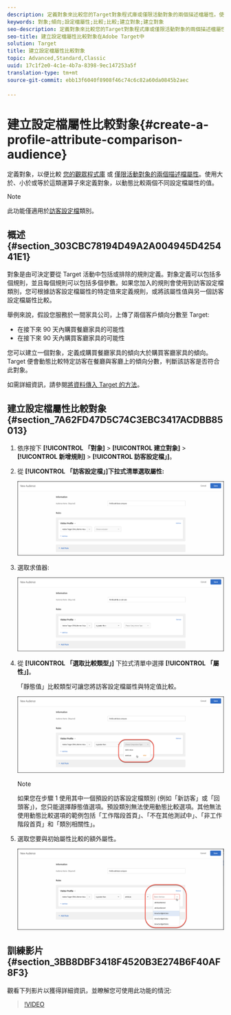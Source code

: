 ```yaml
---
description: 定義對象來比較您的Target對象程式庫或僅限活動對象的兩個描述檔屬性。使用大於、小於或等於這類運算子來定義對象，以動態比較兩個不同設定檔屬性的值。
keywords: 對象;傾向;設定檔屬性;比較;比較;建立對象;建立對象
seo-description: 定義對象來比較您的Target對象程式庫或僅限活動對象的兩個描述檔屬性。使用大於、小於或等於這類運算子來定義對象，以動態比較兩個不同設定檔屬性的值。
seo-title: 建立設定檔屬性比較對象在Adobe Target中
solution: Target
title: 建立設定檔屬性比較對象
topic: Advanced,Standard,Classic
uuid: 17c1f2e0-4c1e-4b7a-8398-9ec147253a5f
translation-type: tm+mt
source-git-commit: ebb13f6040f8908f46c74c6c82a60da0845b2aec

---
```



# 建立設定檔屬性比較對象{#create-a-profile-attribute-comparison-audience}

定義對象，以便比較 [您的觀眾程式庫](/help/c-target/c-audiences/audiences.md) 或 [僅限活動對象的兩個描述檔屬性](/help/c-target/creating-activity-only-audience.md)。使用大於、小於或等於這類運算子來定義對象，以動態比較兩個不同設定檔屬性的值。

>[!NOTE]
>
>此功能僅適用於[訪客設定檔](../../c-target/c-audiences/c-target-rules/visitor-profile.md#concept_E972690B9A4C4372A34229FA37EDA38E)類別。

## 概述 {#section_303CBC78194D49A2A004945D425441E1}

對象是由可決定要從 Target 活動中包括或排除的規則定義。對象定義可以包括多個規則，並且每個規則可以包括多個參數。如果您加入的規則會使用到訪客設定檔類別，您可根據訪客設定檔屬性的特定值來定義規則，或將該屬性值與另一個訪客設定檔屬性比較。

舉例來說，假設您服務於一間家具公司，上傳了兩個客戶傾向分數至 Target:

* 在接下來 90 天內購買餐廳家具的可能性
* 在接下來 90 天內購買客廳家具的可能性

您可以建立一個對象，定義成購買餐廳家具的傾向大於購買客廳家具的傾向。Target 便會動態比較特定訪客在餐廳與客廳上的傾向分數，判斷該訪客是否符合此對象。

如需詳細資訊，請參閱[將資料傳入 Target 的方法](../../c-implementing-target/c-considerations-before-you-implement-target/c-methods-to-get-data-into-target/methods-to-get-data-into-target.md#concept_0069C0EFB56C4700BB33F2F35C2B9B17)。

## 建立設定檔屬性比較對象 {#section_7A62FD47D5C74C3EBC3417ACDBB85013}

1. 依序按下 **[!UICONTROL 「對象]** &gt; **[!UICONTROL 建立對象]** &gt; **[!UICONTROL 新增規則]** &gt; **[!UICONTROL 訪客設定檔」]**。
1. 從 **[!UICONTROL 「訪客設定檔」]下拉式清單選取屬性:**

   ![傾向分數1](assets/propensity_score_1.png)

1. 選取求值器:

   ![傾向分數2](assets/propensity_score_2.png)

1. 從 **[!UICONTROL 「選取比較類型」]** 下拉式清單中選擇 **[!UICONTROL 「屬性」]**。

   「靜態值」比較類型可讓您將訪客設定檔屬性與特定值比較。

   ![傾向分數3](assets/propensity_score_3.png)

   >[!NOTE]
   >
   >如果您在步驟 1 使用其中一個預設的訪客設定檔類別 (例如「新訪客」或「回頭客」)，您只能選擇靜態值選項。預設類別無法使用動態比較選項。其他無法使用動態比較選項的範例包括「工作階段首頁」、「不在其他測試中」、「非工作階段首頁」和「類別相關性」。

1. 選取您要與初始屬性比較的額外屬性。

   ![](assets/propensity_score_4.png)

## 訓練影片 {#section_3BB8DBF3418F4520B3E274B6F40AF8F3}

觀看下列影片以獲得詳細資訊，並瞭解您可使用此功能的情況:

>[!VIDEO](https://video.tv.adobe.com/v/23218/?captions=chi_hant)
